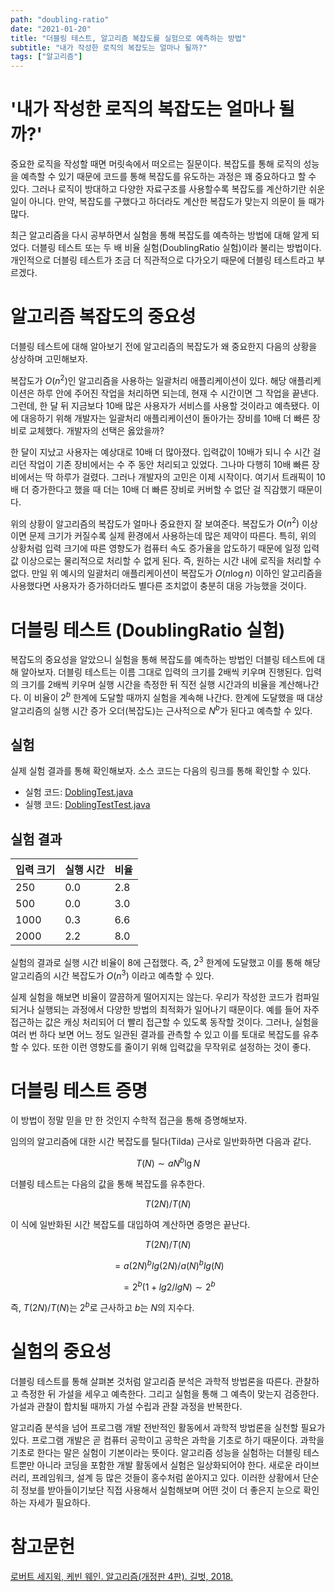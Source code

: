 ```yaml
---
path: "doubling-ratio"
date: "2021-01-20"
title: "더블링 테스트, 알고리즘 복잡도를 실험으로 예측하는 방법"
subtitle: "내가 작성한 로직의 복잡도는 얼마나 될까?"
tags: ["알고리즘"]
---
```


# '내가 작성한 로직의 복잡도는 얼마나 될까?'

중요한 로직을 작성할 때면 머릿속에서 떠오르는 질문이다. 복잡도를 통해 로직의 성능을 예측할 수 있기 때문에 코드를 통해 복잡도를 유도하는 과정은 꽤 중요하다고 할 수 있다. 그러나 로직이 방대하고 다양한 자료구조를 사용할수록 복잡도를 계산하기란 쉬운 일이 아니다. 만약, 복잡도를 구했다고 하더라도 계산한 복잡도가 맞는지 의문이 들 때가 많다.

최근 알고리즘을 다시 공부하면서 실험을 통해 복잡도를 예측하는 방법에 대해 알게 되었다. 더블링 테스트 또는 두 배 비율 실험(DoublingRatio 실험)이라 불리는 방법이다. 개인적으로 더블링 테스트가 조금 더 직관적으로 다가오기 때문에 더블링 테스트라고 부르겠다.

# 알고리즘 복잡도의 중요성

더블링 테스트에 대해 알아보기 전에 알고리즘의 복잡도가 왜 중요한지 다음의 상황을 상상하며 고민해보자.

복잡도가 $O(n^2)$인 알고리즘을 사용하는 일괄처리 애플리케이션이 있다. 해당 애플리케이션은 하루 안에 주어진 작업을 처리하면 되는데, 현재 수 시간이면 그 작업을 끝낸다. 그런데, 한 달 뒤 지금보다 10배 많은 사용자가 서비스를 사용할 것이라고 예측됐다. 이에 대응하기 위해 개발자는 일괄처리 애플리케이션이 돌아가는 장비를 10배 더 빠른 장비로 교체했다. 개발자의 선택은 옳았을까?

한 달이 지났고 사용자는 예상대로 10배 더 많아졌다. 입력값이 10배가 되니 수 시간 걸리던 작업이 기존 장비에서는 수 주 동안 처리되고 있었다. 그나마 다행히 10배 빠른 장비에서는 딱 하루가 걸렸다. 그러나 개발자의 고민은 이제 시작이다. 여기서 트래픽이 10배 더 증가한다고 했을 때 더는 10배 더 빠른 장비로 커버할 수 없단 걸 직감했기 때문이다.

위의 상황이 알고리즘의 복잡도가 얼마나 중요한지 잘 보여준다. 복잡도가 $O(n^2)$ 이상이면 문제 크기가 커질수록 실제 환경에서 사용하는데 많은 제약이 따른다. 특히, 위의 상황처럼 입력 크기에 따른 영향도가 컴퓨터 속도 증가율을 압도하기 때문에 일정 입력값 이상으로는 물리적으로 처리할 수 없게 된다. 즉, 원하는 시간 내에 로직을 처리할 수 없다. 만일 위 예시의 일괄처리 애플리케이션이 복잡도가 $O(n\log{}n)$ 이하인 알고리즘을 사용했다면 사용자가 증가하더라도 별다른 조치없이 충분히 대응 가능했을 것이다.

# 더블링 테스트 (DoublingRatio 실험)

복잡도의 중요성을 알았으니 실험을 통해 복잡도를 예측하는 방법인 더블링 테스트에 대해 알아보자. 더블링 테스트는 이름 그대로 입력의 크기를 2배씩 키우며 진행된다. 입력의 크기를 2배씩 키우며 실행 시간을 측정한 뒤 직전 실행 시간과의 비율을 계산해나간다. 이 비율이 $2^b$ 한계에 도달할 때까지 실험을 계속해 나간다. 한계에 도달했을 때 대상 알고리즘의 실행 시간 증가 오더(복잡도)는 근사적으로 $N^b$가 된다고 예측할 수 있다.

## 실험

실제 실험 결과를 통해 확인해보자.
소스 코드는 다음의 링크를 통해 확인할 수 있다.

- 실험 코드: [DoblingTest.java](https://github.com/sogoagain/algorithms-sedgewick-wayne/blob/master/src/main/java/chapter1/section4/DoublingTest.java)
- 실행 코드: [DoblingTestTest.java](https://github.com/sogoagain/algorithms-sedgewick-wayne/blob/master/src/test/java/chapter1/section4/DoublingTestTest.java)

## 실험 결과

| 입력 크기 | 실행 시간 | 비율 |
| --------- | --------- | ---- |
| 250       | 0.0       | 2.8  |
| 500       | 0.0       | 3.0  |
| 1000      | 0.3       | 6.6  |
| 2000      | 2.2       | 8.0  |

실험의 결과로 실행 시간 비율이 8에 근접했다. 즉, $2^3$ 한계에 도달했고 이를 통해 해당 알고리즘의 시간 복잡도가 $O(n^3)$ 이라고 예측할 수 있다.

실제 실험을 해보면 비율이 깔끔하게 떨어지지는 않는다. 우리가 작성한 코드가 컴파일되거나 실행되는 과정에서 다양한 방법의 최적화가 일어나기 때문이다. 예를 들어 자주 접근하는 값은 캐싱 처리되어 더 빨리 접근할 수 있도록 동작할 것이다. 그러나, 실험을 여러 번 하다 보면 어느 정도 일관된 결과를 관측할 수 있고 이를 토대로 복잡도를 유추할 수 있다. 또한 이런 영향도를 줄이기 위해 입력값을 무작위로 설정하는 것이 좋다.

# 더블링 테스트 증명

이 방법이 정말 믿을 만 한 것인지 수학적 접근을 통해 증명해보자.

임의의 알고리즘에 대한 시간 복잡도를 틸다(Tilda) 근사로 일반화하면 다음과 같다.

$$
T(N) \sim aN^{b}\lg N
$$

더블링 테스트는 다음의 값을 통해 복잡도를 유추한다.

$$
T(2N)/T(N)
$$

이 식에 일반화된 시간 복잡도를 대입하여 계산하면 증명은 끝난다.

$$
T(2N)/T(N)
$$

$$
= a(2N)^{b}lg(2N)/a(N)^{b}lg(N)
$$

$$
= 2^{b}(1 + lg2/lgN) \sim 2^{b}
$$

즉, $T(2N)/T(N)$는 $2^{b}$로 근사하고 $b$는 $N$의 지수다.

# 실험의 중요성

더블링 테스트를 통해 살펴본 것처럼 알고리즘 분석은 과학적 방법론을 따른다. 관찰하고 측정한 뒤 가설을 세우고 예측한다. 그리고 실험을 통해 그 예측이 맞는지 검증한다. 가설과 관찰이 합치될 때까지 가설 수립과 관찰 과정을 반복한다.

알고리즘 분석을 넘어 프로그램 개발 전반적인 활동에서 과학적 방법론을 실천할 필요가 있다. 프로그램 개발은 곧 컴퓨터 공학이고 공학은 과학을 기초로 하기 때문이다. 과학을 기초로 한다는 말은 실험이 기본이라는 뜻이다. 알고리즘 성능을 실험하는 더블링 테스트뿐만 아니라 코딩을 포함한 개발 활동에서 실험은 일상화되어야 한다. 새로운 라이브러리, 프레임워크, 설계 등 많은 것들이 홍수처럼 쏟아지고 있다. 이러한 상황에서 단순히 정보를 받아들이기보단 직접 사용해서 실험해보며 어떤 것이 더 좋은지 눈으로 확인하는 자세가 필요하다.

# 참고문헌

[로버트 세지윅, 케빈 웨인. 알고리즘(개정판 4판). 길벗, 2018.](https://book.naver.com/bookdb/book_detail.nhn?bid=14365826)
